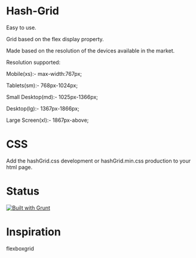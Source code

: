# Hash-Grid
Easy to use.

Grid based on the flex display property.

Made based on the resolution of the devices available in the market.

Resolution supported:

Mobile(xs):- max-width:767px;

Tablets(sm):- 768px-1024px;

Small Desktop(md):- 1025px-1366px;

Desktop(lg):- 1367px-1866px;

Large Screen(xl):- 1867px-above;

# CSS
Add the hashGrid.css development or hashGrid.min.css production to your html page.

# Status
<a href="https://gruntjs.com/">
 <img src="https://cdn.gruntjs.com/builtwith.svg" alt="Built with Grunt">
</a>

# Inspiration

flexboxgrid
